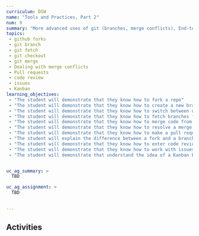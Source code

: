 ```yaml
---
curriculum: DSW
name: "Tools and Practices, Part 2"
num: 9
summary: "More advanced uses of git (branches, merge conflicts), End-to-end integration testing, Continuous integration."
topics:
 - github forks
 - git branch
 - git fetch
 - git checkout
 - git merge
 - Dealing with merge conflicts
 - Pull requests
 - code review
 - issues
 - Kanban
learning_objectives:
 - "The student will demonstrate that they know how to fork a repo"
 - "The student will demonstrate that they know how to create a new branch"
 - "The student will demonstrate that they know how to switch between different branches"
 - "The student will demonstrate that they know how to fetch branches from the server"
 - "The student will demonstrate that they know how to merge code from one branch into another"
 - "The student will demonstrate that they know how to resolve a merge conflict"
 - "The student will demonstrate that they know how to make a pull request"
 - "The student will explain the difference between a fork and a branch, and between a remote and branch"
 - "The student will demonstrate that they know how to enter code review comments on a pull request"
 - "The student will demonstrate that they know how to work with issues in Github"
 - "The student will demonstrate that understand the idea of a Kanban board for tracking issues" 


uc_ag_summary: >
  TBD

uc_ag_assignment: >
  TBD
  

---
```



## Activities



